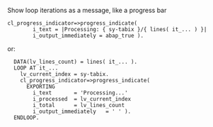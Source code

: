 Show loop iterations as a message, like a progress bar

``` abap
cl_progress_indicator=>progress_indicate(
        i_text = |Processing: { sy-tabix }/{ lines( it_... ) }|
        i_output_immediately = abap_true ).
```
or:
``` abap
  DATA(lv_lines_count) = lines( it_... ).
  LOOP AT it_...
    lv_current_index = sy-tabix.
    cl_progress_indicator=>progress_indicate( 
      EXPORTING 
        i_text       = 'Processing...'
        i_processed  = lv_current_index
        i_total      = lv_lines_count
        i_output_immediately   = ' ' ).
  ENDLOOP.
```
